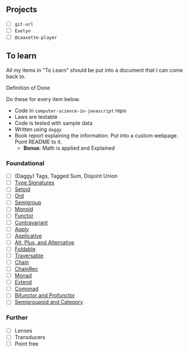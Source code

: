 ## Projects

- [ ]  `git-url`
- [ ]  `Evelyn`
- [ ]  `@caasette-player`

## To learn

All my items in "To Learn" should be put into a document that I can come back to.

Definition of Done

Do these for every item below.

- Code in `computer-science-in-javascript` repo
- Laws are testable
- Code is tested with sample data
- Written using `daggy`
- Book report explaining the information. Put into a custom webpage. Point README to it.
    - **Bonus**: Math is applied and Explained

### Foundational

- [ ]  (Daggy) Tags, Tagged Sum, Disjoint Union
- [ ]  [Type Signatures](http://www.tomharding.me/2017/03/08/fantas-eel-and-specification-2/)
- [ ]  [Setoid](http://www.tomharding.me/2017/03/09/fantas-eel-and-specification-3/)
- [ ]  [Ord](http://www.tomharding.me/2017/04/09/fantas-eel-and-specification-3.5/)
- [ ]  [Semigroup](http://www.tomharding.me/2017/03/13/fantas-eel-and-specification-4/)
- [ ]  [Monoid](http://www.tomharding.me/2017/03/21/fantas-eel-and-specification-5/)
- [ ]  [Functor](http://www.tomharding.me/2017/03/27/fantas-eel-and-specification-6/)
- [ ]  [Contravariant](http://www.tomharding.me/2017/04/03/fantas-eel-and-specification-7/)
- [ ]  [Apply](http://www.tomharding.me/2017/04/10/fantas-eel-and-specification-8/)
- [ ]  [Applicative](http://www.tomharding.me/2017/04/17/fantas-eel-and-specification-9/)
- [ ]  [Alt, Plus, and Alternative](http://www.tomharding.me/2017/04/24/fantas-eel-and-specification-10/)
- [ ]  [Foldable](http://www.tomharding.me/2017/05/01/fantas-eel-and-specification-11/)
- [ ]  [Traversable](http://www.tomharding.me/2017/05/08/fantas-eel-and-specification-12/)
- [ ]  [Chain](http://www.tomharding.me/2017/05/15/fantas-eel-and-specification-13/)
- [ ]  [ChainRec](http://www.tomharding.me/2017/05/30/fantas-eel-and-specification-14/)
- [ ]  [Monad](http://www.tomharding.me/2017/06/05/fantas-eel-and-specification-15/)
- [ ]  [Extend](http://www.tomharding.me/2017/06/12/fantas-eel-and-specification-16/)
- [ ]  [Comonad](http://www.tomharding.me/2017/06/19/fantas-eel-and-specification-17/)
- [ ]  [Bifunctor and Profunctor](http://www.tomharding.me/2017/06/26/fantas-eel-and-specification-18/)
- [ ]  [Semigroupoid and Category](http://www.tomharding.me/2017/07/10/fantas-eel-and-specification-19/)

### Further

- [ ]  Lenses
- [ ]  Transducers
- [ ]  Point free